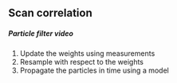 ## Scan correlation


##### Particle filter video
1) Update the weights using measurements
2) Resample with respect to the weights
3) Propagate the particles in time using a model